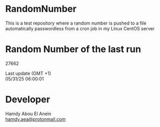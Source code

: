 # RandomNumber    
This is a test repository where a random number is pushed to a file automatically passwordless from a cron job in my Linux CentOS server    
# Random Number of the last run   
27662
      
Last update (GMT +1)    
05/31/25 06:00:01
# Developer    
Hamdy Abou El Anein   
hamdy.aea@protonmail.com
